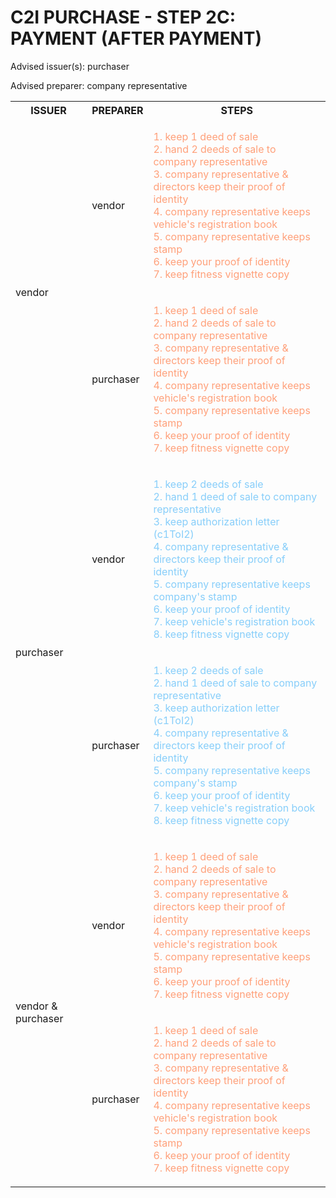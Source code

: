 # C2I PURCHASE - STEP 2C: PAYMENT (AFTER PAYMENT)

Advised issuer(s): purchaser

Advised preparer: company representative

<table>
  <tr>
    <th>ISSUER</th>
    <th>PREPARER</th>
    <th>STEPS</th>
  </tr>

  <tr>
    <!-- ISSUER: vendor -->
    <!-- PREPARER: vendor -->
    <td rowspan="2">vendor</td>
    <td>vendor</td>
    <td style="color: lightsalmon;">
      <ol style="padding: 0; list-style-position: inside;">
        <li>keep 1 deed of sale</li>
        <li>hand 2 deeds of sale to company representative</li>
        <li>company representative & directors keep their proof of identity</li>
        <li>company representative keeps vehicle's registration book</li>
        <li>company representative keeps stamp</li>
        <li>keep your proof of identity</li>
        <li>keep fitness vignette copy</li>
      </ol>
    </td>
  </tr>
  <tr>
    <!-- ISSUER: vendor -->
    <!-- PREPARER: purchaser -->
    <td>purchaser</td>
    <td style="color: lightsalmon;">
      <ol style="padding: 0; list-style-position: inside;">
        <li>keep 1 deed of sale</li>
        <li>hand 2 deeds of sale to company representative</li>
        <li>company representative & directors keep their proof of identity</li>
        <li>company representative keeps vehicle's registration book</li>
        <li>company representative keeps stamp</li>
        <li>keep your proof of identity</li>
        <li>keep fitness vignette copy</li>
      </ol>
    </td>
  </tr>

  <tr>
    <!-- ISSUER: purchaser -->
    <!-- PREPARER: vendor -->
    <td rowspan="2">purchaser</td>
    <td>vendor</td>
    <td style="color: lightskyblue;">
      <ol style="padding: 0; list-style-position: inside;">
        <li>keep 2 deeds of sale</li>
        <li>hand 1 deed of sale to company representative</li>
        <li>keep authorization letter (c1ToI2)</li>
        <li>company representative & directors keep their proof of identity</li>
        <li>company representative keeps company's stamp</li>
        <li>keep your proof of identity</li>
        <li>keep vehicle's registration book</li>
        <li>keep fitness vignette copy</li>
      </ol>
    </td>
  </tr>
  <tr>
    <!-- ISSUER: purchaser -->
    <!-- PREPARER: purchaser -->
    <td>purchaser</td>
    <td style="color: lightskyblue;">
      <ol style="padding: 0; list-style-position: inside;">
        <li>keep 2 deeds of sale</li>
        <li>hand 1 deed of sale to company representative</li>
        <li>keep authorization letter (c1ToI2)</li>
        <li>company representative & directors keep their proof of identity</li>
        <li>company representative keeps company's stamp</li>
        <li>keep your proof of identity</li>
        <li>keep vehicle's registration book</li>
        <li>keep fitness vignette copy</li>
      </ol>
    </td>
  </tr>

  <tr>
    <!-- ISSUER: vendor & purchaser -->
    <!-- PREPARER: vendor -->
    <td rowspan="2">vendor & purchaser</td>
    <td>vendor</td>
    <td style="color: lightsalmon;">
      <ol style="padding: 0; list-style-position: inside;">
        <li>keep 1 deed of sale</li>
        <li>hand 2 deeds of sale to company representative</li>
        <li>company representative & directors keep their proof of identity</li>
        <li>company representative keeps vehicle's registration book</li>
        <li>company representative keeps stamp</li>
        <li>keep your proof of identity</li>
        <li>keep fitness vignette copy</li>
      </ol>
    </td>
  </tr>
  <tr>
    <!-- ISSUER: vendor & purchaser -->
    <!-- PREPARER: purchaser -->
    <td>purchaser</td>
    <td style="color: lightsalmon;">
      <ol style="padding: 0; list-style-position: inside;">
        <li>keep 1 deed of sale</li>
        <li>hand 2 deeds of sale to company representative</li>
        <li>company representative & directors keep their proof of identity</li>
        <li>company representative keeps vehicle's registration book</li>
        <li>company representative keeps stamp</li>
        <li>keep your proof of identity</li>
        <li>keep fitness vignette copy</li>
      </ol>
    </td>
  </tr>
</table>
